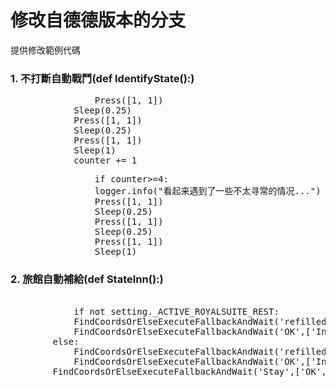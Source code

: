# 修改自德德版本的分支
提供修改範例代碼
### 1. 不打斷自動戰鬥(def IdentifyState():)
<pre>
	            Press([1, 1])
            Sleep(0.25)
            Press([1, 1])
            Sleep(0.25)
            Press([1, 1])
            Sleep(1)
            counter += 1
</pre>

<pre>
	            if counter>=4:
                logger.info("看起来遇到了一些不太寻常的情况...")
                Press([1, 1])
                Sleep(0.25)
                Press([1, 1])
                Sleep(0.25)
                Press([1, 1])
                Sleep(1)
</pre>

### 2. 旅館自動補給(def StateInn():)
<pre> 
	        if not setting._ACTIVE_ROYALSUITE_REST:
            FindCoordsOrElseExecuteFallbackAndWait('refilled', ['Inn', 'box', 'refill', 'OK', [1, 1]], 2)
            FindCoordsOrElseExecuteFallbackAndWait('OK',['Inn','Stay','Economy',[1,1]],2)
        else:
            FindCoordsOrElseExecuteFallbackAndWait('refilled', ['Inn', 'box', 'refill', 'OK', [1, 1]], 2)
            FindCoordsOrElseExecuteFallbackAndWait('OK',['Inn','Stay','royalsuite',[1,1]],2)
        FindCoordsOrElseExecuteFallbackAndWait('Stay',['OK',[299,1464]],2)
 </pre>
